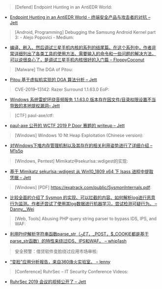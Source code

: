 > [Defend] Endpoint Hunting in an AntiEDR World: 


* [Endpoint Hunting in an AntiEDR World - 终端安全产品与攻击者的对抗 – Jett](https://mgreen27.github.io/projects/AntiEDRWorld/)



> [Android, Programming] Debugging the Samsung Android Kernel part 3: - Alejo Popovici - Medium:


* [编译、刷入、然后调试三星手机内核的系列的结尾篇。在这个系列中，作者非常详细列出了各类工具的使用方法、需要输入的命令和一些问题的解决方法，可以说很良心了，是调试三星手机内核很好的入门篇 – FloppyCoconut](https://medium.com/@alex91ar/debugging-the-samsung-android-kernel-part-3-c27e916c9a7d)



> [Malware] The DGA of Pitou: 

* [Pitou 基于虚拟机实现的 DGA 算法分析 – Jett](https://johannesbader.ch/2019/07/the-dga-of-pitou/)



> CVE-2019–13142: Razer Surround 1.1.63.0 EoP: 


* [Windows 系统雷蛇环绕音频服务 1.1.63.0 版本存在因文件/目录权限设置不当导致的本地提权漏洞– Jett](https://posts.specterops.io/cve-2019-13142-razer-surround-1-1-63-0-eop-f18c52b8be0c)



> [CTF] paul-axe/ctf: 


* [paul-axe 公开的 WCTF 2019 P Door 赛题的 writeup – Jett](https://github.com/paul-axe/ctf/tree/master/wctf2019/p-door)



> [Windows] Windows 10 Nt Heap Exploitation (Chinese version): 


* [对Windows下堆内存管理机制以及其存在的相关利用姿势进行了详细介绍 – M1s5p](https://www.slideshare.net/AngelBoy1/windows-10-nt-heap-exploitation-chinese-version)



> [Windows, Pentest] Mimikatz中sekurlsa::wdigest的实现: 


* [基于 Mimikatz sekurlsa::wdigest 从 Win10_1809 x64 下 lsass 进程中提取凭据 – Jett](https://3gstudent.github.io/3gstudent.github.io/Mimikatz%E4%B8%ADsekurlsa-wdigest%E7%9A%84%E5%AE%9E%E7%8E%B0/)



> [Windows] [PDF] https://exatrack.com/public/SysmonInternals.pdf: 


* [比较全面的介绍了 Sysmon 的实现、可以拦截的内容、如何解析log进行恶意行为监测。作者还尝试了使用其log数据进行机器学习，尝试检测可疑行为。 – Danny__Wei](https://exatrack.com/public/SysmonInternals.pdf)



> [Web, Tools] Abusing PHP query string parser to bypass IDS, IPS, and WAF: 


* [利用PHP解析字符串函数parse_str（$_GET，$_POST，$_COOKIE都是基于parse_str函数）的特性来绕过IDS、IPS和WAF。 – whip1ash](https://www.secjuice.com/abusing-php-query-string-parser-bypass-ids-ips-waf/)



> 安全预警：借贷软件变脸绕过应用市场审核: 


* [“变脸”应用分析报告，来自360烽火实验室。 – lenny](http://blogs.360.cn/post/analysis_of_bianlian.html)



> [Conference] RuhrSec – IT Security Conference Videos: 


* [RuhrSec 2019 会议的视频公开了 – Jett](https://www.ruhrsec.de/2019/videos.html)